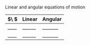 Linear and angular equations of motion

$\ $|Linear|Angular
----|------|-------
____|______|_______
____|______|_______
